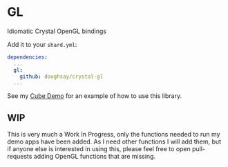 GL
==

Idiomatic Crystal OpenGL bindings

Add it to your `shard.yml`:

```yml
dependencies:
  ...
  gl:
    github: doughsay/crystal-gl
  ...
```

See my [Cube Demo](https://github.com/doughsay/crystal-cube) for an example of how to use this library.

WIP
---

This is very much a Work In Progress, only the functions needed to run my demo apps have been added. As I need other functions I will add them, but if anyone else is interested in using this, please feel free to open pull-requests adding OpenGL functions that are missing.
